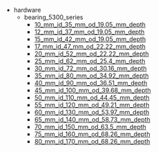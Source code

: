 * hardware
  * bearing_5300_series
    * [10_mm_id_35_mm_od_19.05_mm_depth](hardware/bearing_5300_series/10_mm_id_35_mm_od_19.05_mm_depth)
    * [12_mm_id_37_mm_od_19.05_mm_depth](hardware/bearing_5300_series/10_mm_id_35_mm_od_19.05_mm_depth/12_mm_id_37_mm_od_19.05_mm_depth)
    * [15_mm_id_42_mm_od_19.05_mm_depth](hardware/bearing_5300_series/10_mm_id_35_mm_od_19.05_mm_depth/12_mm_id_37_mm_od_19.05_mm_depth/15_mm_id_42_mm_od_19.05_mm_depth)
    * [17_mm_id_47_mm_od_22.22_mm_depth](hardware/bearing_5300_series/10_mm_id_35_mm_od_19.05_mm_depth/12_mm_id_37_mm_od_19.05_mm_depth/15_mm_id_42_mm_od_19.05_mm_depth/17_mm_id_47_mm_od_22.22_mm_depth)
    * [20_mm_id_52_mm_od_22.22_mm_depth](hardware/bearing_5300_series/10_mm_id_35_mm_od_19.05_mm_depth/12_mm_id_37_mm_od_19.05_mm_depth/15_mm_id_42_mm_od_19.05_mm_depth/17_mm_id_47_mm_od_22.22_mm_depth/20_mm_id_52_mm_od_22.22_mm_depth)
    * [25_mm_id_62_mm_od_25.4_mm_depth](hardware/bearing_5300_series/10_mm_id_35_mm_od_19.05_mm_depth/12_mm_id_37_mm_od_19.05_mm_depth/15_mm_id_42_mm_od_19.05_mm_depth/17_mm_id_47_mm_od_22.22_mm_depth/20_mm_id_52_mm_od_22.22_mm_depth/25_mm_id_62_mm_od_25.4_mm_depth)
    * [30_mm_id_72_mm_od_30.16_mm_depth](hardware/bearing_5300_series/10_mm_id_35_mm_od_19.05_mm_depth/12_mm_id_37_mm_od_19.05_mm_depth/15_mm_id_42_mm_od_19.05_mm_depth/17_mm_id_47_mm_od_22.22_mm_depth/20_mm_id_52_mm_od_22.22_mm_depth/25_mm_id_62_mm_od_25.4_mm_depth/30_mm_id_72_mm_od_30.16_mm_depth)
    * [35_mm_id_80_mm_od_34.92_mm_depth](hardware/bearing_5300_series/10_mm_id_35_mm_od_19.05_mm_depth/12_mm_id_37_mm_od_19.05_mm_depth/15_mm_id_42_mm_od_19.05_mm_depth/17_mm_id_47_mm_od_22.22_mm_depth/20_mm_id_52_mm_od_22.22_mm_depth/25_mm_id_62_mm_od_25.4_mm_depth/30_mm_id_72_mm_od_30.16_mm_depth/35_mm_id_80_mm_od_34.92_mm_depth)
    * [40_mm_id_90_mm_od_36.51_mm_depth](hardware/bearing_5300_series/10_mm_id_35_mm_od_19.05_mm_depth/12_mm_id_37_mm_od_19.05_mm_depth/15_mm_id_42_mm_od_19.05_mm_depth/17_mm_id_47_mm_od_22.22_mm_depth/20_mm_id_52_mm_od_22.22_mm_depth/25_mm_id_62_mm_od_25.4_mm_depth/30_mm_id_72_mm_od_30.16_mm_depth/35_mm_id_80_mm_od_34.92_mm_depth/40_mm_id_90_mm_od_36.51_mm_depth)
    * [45_mm_id_100_mm_od_39.68_mm_depth](hardware/bearing_5300_series/10_mm_id_35_mm_od_19.05_mm_depth/12_mm_id_37_mm_od_19.05_mm_depth/15_mm_id_42_mm_od_19.05_mm_depth/17_mm_id_47_mm_od_22.22_mm_depth/20_mm_id_52_mm_od_22.22_mm_depth/25_mm_id_62_mm_od_25.4_mm_depth/30_mm_id_72_mm_od_30.16_mm_depth/35_mm_id_80_mm_od_34.92_mm_depth/40_mm_id_90_mm_od_36.51_mm_depth/45_mm_id_100_mm_od_39.68_mm_depth)
    * [50_mm_id_110_mm_od_44.45_mm_depth](hardware/bearing_5300_series/10_mm_id_35_mm_od_19.05_mm_depth/12_mm_id_37_mm_od_19.05_mm_depth/15_mm_id_42_mm_od_19.05_mm_depth/17_mm_id_47_mm_od_22.22_mm_depth/20_mm_id_52_mm_od_22.22_mm_depth/25_mm_id_62_mm_od_25.4_mm_depth/30_mm_id_72_mm_od_30.16_mm_depth/35_mm_id_80_mm_od_34.92_mm_depth/40_mm_id_90_mm_od_36.51_mm_depth/45_mm_id_100_mm_od_39.68_mm_depth/50_mm_id_110_mm_od_44.45_mm_depth)
    * [55_mm_id_120_mm_od_49.21_mm_depth](hardware/bearing_5300_series/10_mm_id_35_mm_od_19.05_mm_depth/12_mm_id_37_mm_od_19.05_mm_depth/15_mm_id_42_mm_od_19.05_mm_depth/17_mm_id_47_mm_od_22.22_mm_depth/20_mm_id_52_mm_od_22.22_mm_depth/25_mm_id_62_mm_od_25.4_mm_depth/30_mm_id_72_mm_od_30.16_mm_depth/35_mm_id_80_mm_od_34.92_mm_depth/40_mm_id_90_mm_od_36.51_mm_depth/45_mm_id_100_mm_od_39.68_mm_depth/50_mm_id_110_mm_od_44.45_mm_depth/55_mm_id_120_mm_od_49.21_mm_depth)
    * [60_mm_id_130_mm_od_53.97_mm_depth](hardware/bearing_5300_series/10_mm_id_35_mm_od_19.05_mm_depth/12_mm_id_37_mm_od_19.05_mm_depth/15_mm_id_42_mm_od_19.05_mm_depth/17_mm_id_47_mm_od_22.22_mm_depth/20_mm_id_52_mm_od_22.22_mm_depth/25_mm_id_62_mm_od_25.4_mm_depth/30_mm_id_72_mm_od_30.16_mm_depth/35_mm_id_80_mm_od_34.92_mm_depth/40_mm_id_90_mm_od_36.51_mm_depth/45_mm_id_100_mm_od_39.68_mm_depth/50_mm_id_110_mm_od_44.45_mm_depth/55_mm_id_120_mm_od_49.21_mm_depth/60_mm_id_130_mm_od_53.97_mm_depth)
    * [65_mm_id_140_mm_od_58.73_mm_depth](hardware/bearing_5300_series/10_mm_id_35_mm_od_19.05_mm_depth/12_mm_id_37_mm_od_19.05_mm_depth/15_mm_id_42_mm_od_19.05_mm_depth/17_mm_id_47_mm_od_22.22_mm_depth/20_mm_id_52_mm_od_22.22_mm_depth/25_mm_id_62_mm_od_25.4_mm_depth/30_mm_id_72_mm_od_30.16_mm_depth/35_mm_id_80_mm_od_34.92_mm_depth/40_mm_id_90_mm_od_36.51_mm_depth/45_mm_id_100_mm_od_39.68_mm_depth/50_mm_id_110_mm_od_44.45_mm_depth/55_mm_id_120_mm_od_49.21_mm_depth/60_mm_id_130_mm_od_53.97_mm_depth/65_mm_id_140_mm_od_58.73_mm_depth)
    * [70_mm_id_150_mm_od_63.5_mm_depth](hardware/bearing_5300_series/10_mm_id_35_mm_od_19.05_mm_depth/12_mm_id_37_mm_od_19.05_mm_depth/15_mm_id_42_mm_od_19.05_mm_depth/17_mm_id_47_mm_od_22.22_mm_depth/20_mm_id_52_mm_od_22.22_mm_depth/25_mm_id_62_mm_od_25.4_mm_depth/30_mm_id_72_mm_od_30.16_mm_depth/35_mm_id_80_mm_od_34.92_mm_depth/40_mm_id_90_mm_od_36.51_mm_depth/45_mm_id_100_mm_od_39.68_mm_depth/50_mm_id_110_mm_od_44.45_mm_depth/55_mm_id_120_mm_od_49.21_mm_depth/60_mm_id_130_mm_od_53.97_mm_depth/65_mm_id_140_mm_od_58.73_mm_depth/70_mm_id_150_mm_od_63.5_mm_depth)
    * [75_mm_id_160_mm_od_68.26_mm_depth](hardware/bearing_5300_series/10_mm_id_35_mm_od_19.05_mm_depth/12_mm_id_37_mm_od_19.05_mm_depth/15_mm_id_42_mm_od_19.05_mm_depth/17_mm_id_47_mm_od_22.22_mm_depth/20_mm_id_52_mm_od_22.22_mm_depth/25_mm_id_62_mm_od_25.4_mm_depth/30_mm_id_72_mm_od_30.16_mm_depth/35_mm_id_80_mm_od_34.92_mm_depth/40_mm_id_90_mm_od_36.51_mm_depth/45_mm_id_100_mm_od_39.68_mm_depth/50_mm_id_110_mm_od_44.45_mm_depth/55_mm_id_120_mm_od_49.21_mm_depth/60_mm_id_130_mm_od_53.97_mm_depth/65_mm_id_140_mm_od_58.73_mm_depth/70_mm_id_150_mm_od_63.5_mm_depth/75_mm_id_160_mm_od_68.26_mm_depth)
    * [80_mm_id_170_mm_od_68.26_mm_depth](hardware/bearing_5300_series/10_mm_id_35_mm_od_19.05_mm_depth/12_mm_id_37_mm_od_19.05_mm_depth/15_mm_id_42_mm_od_19.05_mm_depth/17_mm_id_47_mm_od_22.22_mm_depth/20_mm_id_52_mm_od_22.22_mm_depth/25_mm_id_62_mm_od_25.4_mm_depth/30_mm_id_72_mm_od_30.16_mm_depth/35_mm_id_80_mm_od_34.92_mm_depth/40_mm_id_90_mm_od_36.51_mm_depth/45_mm_id_100_mm_od_39.68_mm_depth/50_mm_id_110_mm_od_44.45_mm_depth/55_mm_id_120_mm_od_49.21_mm_depth/60_mm_id_130_mm_od_53.97_mm_depth/65_mm_id_140_mm_od_58.73_mm_depth/70_mm_id_150_mm_od_63.5_mm_depth/75_mm_id_160_mm_od_68.26_mm_depth/80_mm_id_170_mm_od_68.26_mm_depth)
